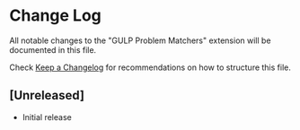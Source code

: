 # Change Log

All notable changes to the "GULP Problem Matchers" extension will be documented in this file.

Check [Keep a Changelog](http://keepachangelog.com/) for recommendations on how to structure this file.

## [Unreleased]

- Initial release
